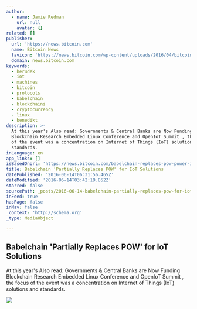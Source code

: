 ```yaml
---
author:
  - name: Jamie Redman
    url: null
    avatar: {}
related: []
publisher:
  url: 'https://news.bitcoin.com'
  name: Bitcoin News
  favicon: 'https://news.bitcoin.com/wp-content/uploads/2016/04/bitcoin_fav.png'
  domain: news.bitcoin.com
keywords:
  - herudek
  - iot
  - machines
  - bitcoin
  - protocols
  - babelchain
  - blockchains
  - cryptocurrency
  - linux
  - benedikt
description: >-
  At this year's Also read: Governments & Central Banks are Now Funding
  Blockchain Research Embedded Linux Conference and OpenIoT Summit , the focus
  of the event was a concentration on Internet of Things (IoT) solutions and
  standards.
inLanguage: en
app_links: []
isBasedOnUrl: 'https://news.bitcoin.com/babelchain-replaces-pow-power-iot/'
title: Babelchain 'Partially Replaces POW' for IoT Solutions
datePublished: '2016-06-14T06:31:56.465Z'
dateModified: '2016-06-14T03:42:19.852Z'
starred: false
sourcePath: _posts/2016-06-14-babelchain-partially-replaces-pow-for-iot-solutions.md
inFeed: true
hasPage: false
inNav: false
_context: 'http://schema.org'
_type: MediaObject

---
```

<article style=""><h1>Babelchain 'Partially Replaces POW' for IoT Solutions</h1><p>At this year's Also read: Governments &amp; Central Banks are Now Funding Blockchain Research Embedded Linux Conference and OpenIoT Summit , the focus of the event was a concentration on Internet of Things (IoT) solutions and standards.</p><img src="https://news.bitcoin.com/wp-content/uploads/2016/06/Internet-of-Things-Graphic1.jpg" /></article>